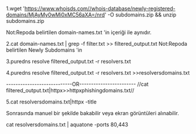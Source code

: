 1.wget 'https://www.whoisds.com//whois-database/newly-registered-domains/MjAyMy0wMi0xMC56aXA=/nrd' -O subdomains.zip && unzip subdomains.zip

Not:Repoda belirtilen domain-names.txt 'in içeriği ile aynıdır.

2.cat domain-names.txt | grep -f filter.txt >> filtered_output.txt
Not:Repoda belirtilen Newly Subdomains 'in

3.puredns resolve filtered_output.txt -r resolvers.txt 

4.puredns resolve filtered_output.txt -r resolvers.txt  >>resolversdomains.txt

----------------------------OR------------------------
//cat filtered_output.txt|httpx>>httpxphishingdomains.txt//

5.cat resolversdomains.txt|httpx -title

Sonrasında manuel bir şekilde bakabilir veya ekran görüntüleri alınabilir.

cat resolversdomains.txt | aquatone -ports 80,443


